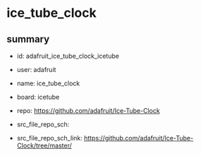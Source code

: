 # ice_tube_clock
 
## summary 
* id: adafruit_ice_tube_clock_icetube
* user: adafruit
* name: ice_tube_clock
* board: icetube
* repo: https://github.com/adafruit/Ice-Tube-Clock



* src_file_repo_sch: 
* src_file_repo_sch_link: https://github.com/adafruit/Ice-Tube-Clock/tree/master/




